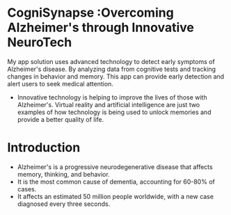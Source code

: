 # CogniSynapse :Overcoming Alzheimer's through Innovative NeuroTech
My app solution uses advanced technology to detect early symptoms of Alzheimer's disease. By analyzing data from cognitive tests and tracking changes in behavior and memory. This app can provide early detection and alert users to seek medical attention.

- Innovative technology is helping to improve the lives of those with Alzheimer's. Virtual reality and artificial intelligence are just two examples of how technology is being used to unlock memories and provide a better quality of life.

# Introduction 
- Alzheimer's is a progressive neurodegenerative disease that affects memory, thinking, and behavior.
- It is the most common cause of dementia, accounting for 60-80% of cases. 
- It affects an estimated 50 million people worldwide, with a new case diagnosed every three seconds. 
